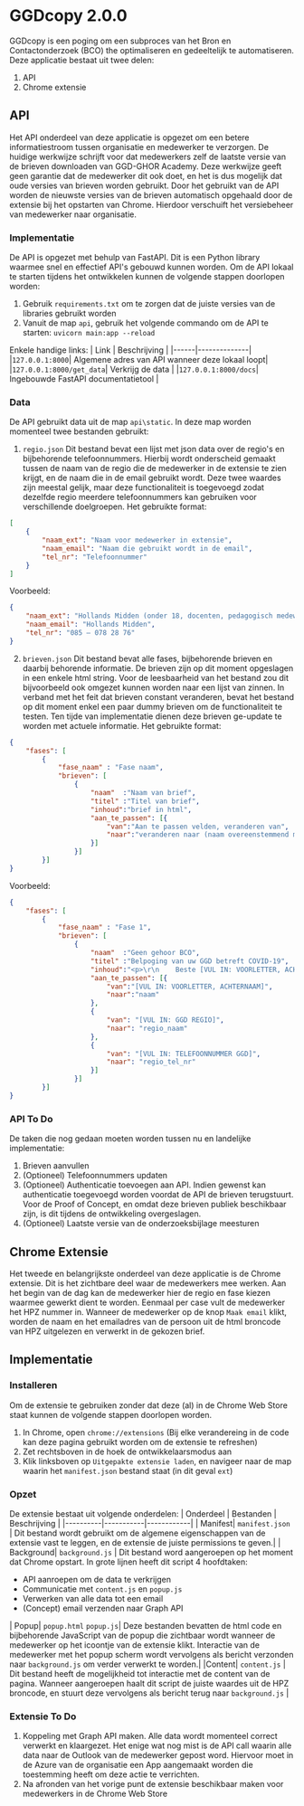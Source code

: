 # GGDcopy 2.0.0

GGDcopy is een poging om een subproces van het Bron en Contactonderzoek (BCO) the optimaliseren en gedeeltelijk te automatiseren. 
Deze applicatie bestaat uit twee delen:
1. API
2. Chrome extensie


## API

Het API onderdeel van deze applicatie is opgezet om een betere informatiestroom tussen organisatie en medewerker te verzorgen. De huidige werkwijze schrijft voor dat medewerkers zelf de laatste versie van de brieven downloaden van GGD-GHOR Academy. Deze werkwijze geeft geen garantie dat de medewerker dit ook doet, en het is dus mogelijk dat oude versies van brieven worden gebruikt. Door het gebruikt van de API worden de nieuwste versies van de brieven automatisch opgehaald door de extensie bij het opstarten van Chrome. Hierdoor verschuift het versiebeheer van medewerker naar organisatie.

### Implementatie

De API is opgezet met behulp van FastAPI. Dit is een Python library waarmee snel en effectief API's gebouwd kunnen worden. Om de API lokaal te starten tijdens het ontwikkelen kunnen de volgende stappen doorlopen worden:

1. Gebruik `requirements.txt` om te zorgen dat de juiste versies van de libraries gebruikt worden
2. Vanuit de map `api`, gebruik het volgende commando om de API te starten: `uvicorn main:app --reload`

Enkele handige links:
| Link | Beschrijving |
|------|--------------|
|`127.0.0.1:8000`| Algemene adres van API wanneer deze lokaal loopt|
|`127.0.0.1:8000/get_data`| Verkrijg de data |
|`127.0.0.1:8000/docs`| Ingebouwde FastAPI documentatietool |

### Data

De API gebruikt data uit de map `api\static`. In deze map worden momenteel twee bestanden gebruikt:

1. `regio.json`
Dit bestand bevat een lijst met json data over de regio's en bijbehorende telefoonnummers. Hierbij wordt onderscheid gemaakt tussen de naam van de regio die de medewerker in de extensie te zien krijgt, en de naam die in de email gebruikt wordt. Deze twee waardes zijn meestal gelijk, maar deze functionaliteit is toegevoegd zodat dezelfde regio meerdere telefoonnummers kan gebruiken voor verschillende doelgroepen. Het gebruikte format:

```json
[
    {
        "naam_ext": "Naam voor medewerker in extensie",
        "naam_email": "Naam die gebruikt wordt in de email",
        "tel_nr": "Telefoonnummer"
    }
]
```

Voorbeeld:

```json
{
    "naam_ext": "Hollands Midden (onder 18, docenten, pedagogisch medewerkers)",
    "naam_email": "Hollands Midden",
    "tel_nr": "085 – 078 28 76"
}
```

2. `brieven.json`
Dit bestand bevat alle fases, bijbehorende brieven en daarbij behorende informatie. De brieven zijn op dit moment opgeslagen in een enkele html string. Voor de leesbaarheid van het bestand zou dit bijvoorbeeld ook omgezet kunnen worden naar een lijst van zinnen. In verband met het feit dat brieven constant veranderen, bevat het bestand op dit moment enkel een paar dummy brieven om de functionaliteit te testen. Ten tijde van implementatie dienen deze brieven ge-update te worden met actuele informatie. Het gebruikte format:

```json
{
    "fases": [
        {
            "fase_naam" : "Fase naam",
            "brieven": [
                {
                    "naam"  :"Naam van brief",
                    "titel" :"Titel van brief",
                    "inhoud":"brief in html",
                    "aan_te_passen": [{
                        "van":"Aan te passen velden, veranderen van",
                        "naar":"veranderen naar (naam overeenstemmend met dictionary in extensie)"
                    }]
                }]
        }]
}
```

Voorbeeld:

```json
{
    "fases": [
        {
            "fase_naam" : "Fase 1",
            "brieven": [
                {
                    "naam"  :"Geen gehoor BCO",
                    "titel" :"Belpoging van uw GGD betreft COVID-19",
                    "inhoud":"<p>\r\n    Beste [VUL IN: VOORLETTER, ACHTERNAAM],\r\n<\/p>\r\n<p>\r\n    GGD [VUL IN: GGD REGIO] heeft vandaag geprobeerd u telefonisch te bereiken. Dit is helaas niet gelukt. We bellen vandaag en\/of morgen nog een keer. Wilt u de telefoon bij de hand houden zodat u op tijd kunt opnemen? Heeft u geen gemiste oproepen? Bel dan naar het telefoonnummer onderaan deze e-mail.\r\n<\/p>\r\n<p>\r\n    Alvast bedankt voor uw medewerking.\r\n    <br\/>\r\n    <br\/>\r\n<\/p>\r\n<p>\r\n    <br\/>\r\n    Met vriendelijke groet,\r\n<\/p>\r\n<p>\r\n    Afdeling Infectieziektebestrijding\r\n    <br\/>\r\n    GGD [VUL IN: GGD REGIO]\r\n    <br\/>",
                    "aan_te_passen": [{
                        "van":"[VUL IN: VOORLETTER, ACHTERNAAM]",
                        "naar":"naam"
                    },
                    {
                        "van": "[VUL IN: GGD REGIO]",
                        "naar": "regio_naam"
                    },
                    {
                        "van": "[VUL IN: TELEFOONNUMMER GGD]",
                        "naar": "regio_tel_nr"
                    }]
                }]
        }]
}
```

### API To Do

De taken die nog gedaan moeten worden tussen nu en landelijke implementatie:

1. Brieven aanvullen
2. (Optioneel) Telefoonnummers updaten
3. (Optioneel) Authenticatie toevoegen aan API. Indien gewenst kan authenticatie toegevoegd worden voordat de API de brieven terugstuurt. Voor de Proof of Concept, en omdat deze brieven publiek beschikbaar zijn, is dit tijdens de ontwikkeling overgeslagen.
4. (Optioneel) Laatste versie van de onderzoeksbijlage meesturen

## Chrome Extensie

Het tweede en belangrijkste onderdeel van deze applicatie is de Chrome extensie. Dit is het zichtbare deel waar de medewerkers mee werken. Aan het begin van de dag kan de medewerker hier de regio en fase kiezen waarmee gewerkt dient te worden. Eenmaal per case vult de medewerker het HPZ nummer in. Wanneer de medewerker op de knop `Maak email` klikt, worden de naam en het emailadres van de persoon uit de html broncode van HPZ uitgelezen en verwerkt in de gekozen brief. 

## Implementatie

### Installeren 

Om de extensie te gebruiken zonder dat deze (al) in de Chrome Web Store staat kunnen de volgende stappen doorlopen worden.
1. In Chrome, open `chrome://extensions` (Bij elke verandereing in de code kan deze pagina gebruikt worden om de extensie te refreshen)
2. Zet rechtsboven in de hoek de ontwikkelaarsmodus aan
3. Klik linksboven op `Uitgepakte extensie laden`, en navigeer naar de map waarin het `manifest.json` bestand staat (in dit geval `ext`)

### Opzet

De extensie bestaat uit volgende onderdelen:
| Onderdeel | Bestanden | Beschrijving |
|----------|-----------|------------|
| Manifest| `manifest.json` | Dit bestand wordt gebruikt om de algemene eigenschappen van de extensie vast te leggen, en de extensie de juiste permissions te geven.|
| Background| `background.js` | Dit bestand word aangeroepen op het moment dat Chrome opstart. In grote lijnen heeft dit script 4 hoofdtaken: <ul><li>API aanroepen om de data te verkrijgen</li> <li>Communicatie met `content.js` en `popup.js`</li> <li>Verwerken van alle data tot een email</li> <li>(Concept) email verzenden naar Graph API</li></ul>
| Popup| `popup.html` `popup.js`| Deze bestanden bevatten de html code en bijbehorende JavaScript van de popup die zichtbaar wordt wanneer de medewerker op het icoontje van de extensie klikt. Interactie van de medewerker met het popup scherm wordt vervolgens als bericht verzonden naar `background.js` om verder verwerkt te worden.|
|Content| `content.js` | Dit bestand heeft de mogelijkheid tot interactie met de content van de pagina. Wanneer aangeroepen haalt dit script de juiste waardes uit de HPZ broncode, en stuurt deze vervolgens als bericht terug naar `background.js` |

### Extensie To Do

1. Koppeling met Graph API maken. Alle data wordt momenteel correct verwerkt en klaargezet. Het enige wat nog mist is de API call waarin alle data naar de Outlook van de medewerker gepost word. Hiervoor moet in de Azure van de organisatie een App aangemaakt worden die toestemming heeft om deze actie te verrichten.
2. Na afronden van het vorige punt de extensie beschikbaar maken voor medewerkers in de Chrome Web Store